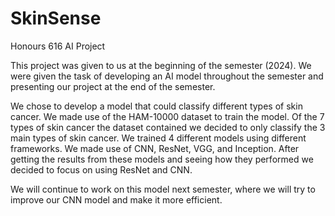 # SkinSense
 Honours 616 AI Project

This project was given to us at the beginning of the semester (2024). We were given the task of developing an AI model throughout the semester and presenting our project at the end of the semester. 

We chose to develop a model that could classify different types of skin cancer. We made use of the HAM-10000 dataset to train the model. Of the 7 types of skin cancer the dataset contained we decided to only classify the 3 main types of skin cancer.
We trained 4 different models using different frameworks. We made use of CNN, ResNet, VGG, and Inception. After getting the results from these models and seeing how they performed we decided to focus on using ResNet and CNN. 

We will continue to work on this model next semester, where we will try to improve our CNN model and make it more efficient. 
